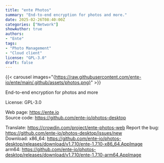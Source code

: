 ```yaml
---
title: "ente Photos"
summary: "End-to-end encryption for photos and more."
date: 2025-02-26T08:40:00Z
categories: ["Network"]
showAuthor: true
authors:
- "Ente"
tags: 
- "Photo Management"
- "Cloud client"
license: "GPL-3.0"
draft: false
---
```


{{< carousel images="{https://raw.githubusercontent.com/ente-io/ente/main/.github/assets/photos.png}" >}}

End-to-end encryption for photos and more

License: GPL-3.0

Web page: <https://ente.io>  
Source code: <https://github.com/ente-io/photos-desktop>

Translate: <https://crowdin.com/project/ente-photos-web>
Report the bug: <https://github.com/ente-io/photos-desktop/issues/new>  
Download:   x86_64: <https://github.com/ente-io/photos-desktop/releases/download/v1.7.10/ente-1.7.10-x86_64.AppImage>  
            arm64: <https://github.com/ente-io/photos-desktop/releases/download/v1.7.10/ente-1.7.10-arm64.AppImage>
